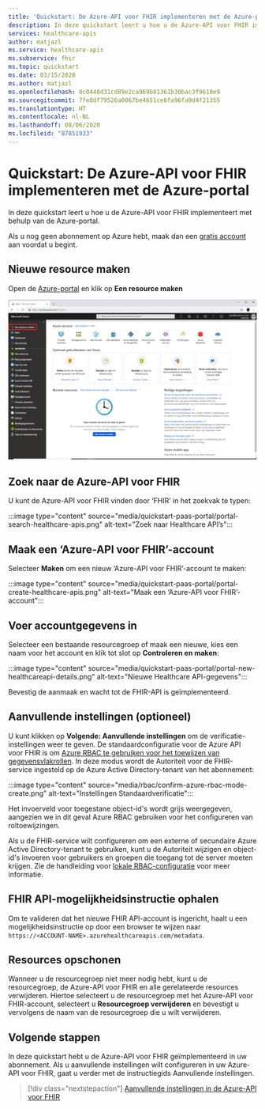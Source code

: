 ```yaml
---
title: 'Quickstart: De Azure-API voor FHIR implementeren met de Azure-portal'
description: In deze quickstart leert u hoe u de Azure-API voor FHIR implementeert en instellingen configureert met behulp van de Azure-portal.
services: healthcare-apis
author: matjazl
ms.service: healthcare-apis
ms.subservice: fhir
ms.topic: quickstart
ms.date: 03/15/2020
ms.author: matjazl
ms.openlocfilehash: 8c0448d31cd89e2ca969b81361b30bac3f9610e9
ms.sourcegitcommit: 7fe8df79526a0067be4651ce6fa96fa9d4f21355
ms.translationtype: HT
ms.contentlocale: nl-NL
ms.lasthandoff: 08/06/2020
ms.locfileid: "87851933"
---
```

# <a name="quickstart-deploy-azure-api-for-fhir-using-azure-portal"></a>Quickstart: De Azure-API voor FHIR implementeren met de Azure-portal

In deze quickstart leert u hoe u de Azure-API voor FHIR implementeert met behulp van de Azure-portal.

Als u nog geen abonnement op Azure hebt, maak dan een [gratis account](https://azure.microsoft.com/free/?WT.mc_id=A261C142F) aan voordat u begint.

## <a name="create-new-resource"></a>Nieuwe resource maken

Open de [Azure-portal](https://portal.azure.com) en klik op **Een resource maken**

![Een resource maken](media/quickstart-paas-portal/portal-create-resource.png)

## <a name="search-for-azure-api-for-fhir"></a>Zoek naar de Azure-API voor FHIR

U kunt de Azure-API voor FHIR vinden door ‘FHIR’ in het zoekvak te typen:

:::image type="content" source="media/quickstart-paas-portal/portal-search-healthcare-apis.png" alt-text="Zoek naar Healthcare API’s":::

## <a name="create-azure-api-for-fhir-account"></a>Maak een ‘Azure-API voor FHIR’-account

Selecteer **Maken** om een nieuw ‘Azure-API voor FHIR’-account te maken:

:::image type="content" source="media/quickstart-paas-portal/portal-create-healthcare-apis.png" alt-text="Maak een ‘Azure-API voor FHIR’-account":::

## <a name="enter-account-details"></a>Voer accountgegevens in

Selecteer een bestaande resourcegroep of maak een nieuwe, kies een naam voor het account en klik tot slot op **Controleren en maken**:

:::image type="content" source="media/quickstart-paas-portal/portal-new-healthcareapi-details.png" alt-text="Nieuwe Healthcare API-gegevens":::

Bevestig de aanmaak en wacht tot de FHIR-API is geïmplementeerd.

## <a name="additional-settings-optional"></a>Aanvullende instellingen (optioneel)

U kunt klikken op **Volgende: Aanvullende instellingen** om de verificatie-instellingen weer te geven. De standaardconfiguratie voor de Azure API voor FHIR is om [Azure RBAC te gebruiken voor het toewijzen van gegevensvlakrollen](configure-azure-rbac.md). In deze modus wordt de Autoriteit voor de FHIR-service ingesteld op de Azure Active Directory-tenant van het abonnement:

:::image type="content" source="media/rbac/confirm-azure-rbac-mode-create.png" alt-text="Instellingen Standaardverificatie":::

Het invoerveld voor toegestane object-id's wordt grijs weergegeven, aangezien we in dit geval Azure RBAC gebruiken voor het configureren van roltoewijzingen.

Als u de FHIR-service wilt configureren om een externe of secundaire Azure Active Directory-tenant te gebruiken, kunt u de Autoriteit wijzigen en object-id's invoeren voor gebruikers en groepen die toegang tot de server moeten krijgen. Zie de handleiding voor [lokale RBAC-configuratie](configure-local-rbac.md) voor meer informatie.

## <a name="fetch-fhir-api-capability-statement"></a>FHIR API-mogelijkheidsinstructie ophalen

Om te valideren dat het nieuwe FHIR API-account is ingericht, haalt u een mogelijkheidsinstructie op door een browser te wijzen naar `https://<ACCOUNT-NAME>.azurehealthcareapis.com/metadata`.

## <a name="clean-up-resources"></a>Resources opschonen

Wanneer u de resourcegroep niet meer nodig hebt, kunt u de resourcegroep, de Azure-API voor FHIR en alle gerelateerde resources verwijderen. Hiertoe selecteert u de resourcegroep met het Azure-API voor FHIR-account, selecteert u **Resourcegroep verwijderen** en bevestigt u vervolgens de naam van de resourcegroep die u wilt verwijderen.

## <a name="next-steps"></a>Volgende stappen

In deze quickstart hebt u de Azure-API voor FHIR geïmplementeerd in uw abonnement. Als u aanvullende instellingen wilt configureren in uw Azure-API voor FHIR, gaat u verder met de instructiegids Aanvullende instellingen.

>[!div class="nextstepaction"]
>[Aanvullende instellingen in de Azure-API voor FHIR](azure-api-for-fhir-additional-settings.md)
